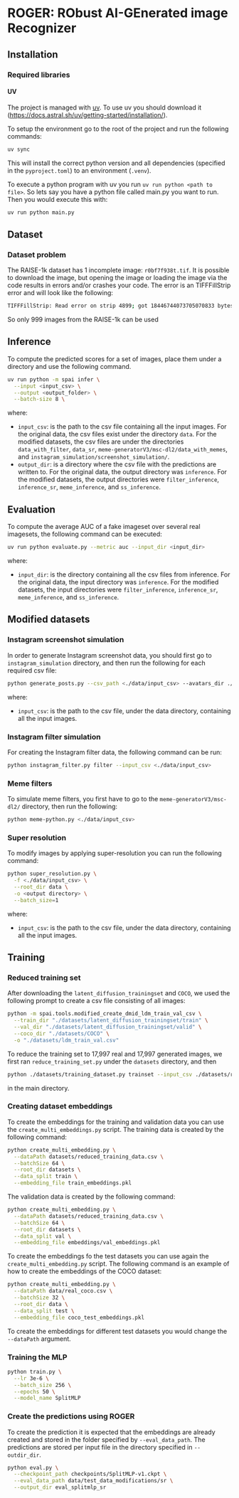 # ROGER: RObust AI-GEnerated image Recognizer 
<!-- __Official code repository for the CVPR2025 paper [Any-Resolution AI-Generated Image Detection by Spectral Learning](https://arxiv.org/abs/2411.19417).__

<div align="center";">

**Dimitrios Karageorgiou<sup>1,2</sup>, Symeon Papadopoulos<sup>1</sup>, Ioannis Kompatsiaris<sup>1</sup>, Efstratios Gavves<sup>2,3</sup>**

<sup>1</sup> Information Technologies Institute, CERTH, Greece  
<sup>2</sup> University of Amsterdam, The Netherlands  
<sup>3</sup> Archimedes/Athena RC, Greece

</div>

<p align="center">
    <img src="docs/overview.svg" alt="Paper Overview" />
</p>

**SPAI employs spectral learning to learn the spectral distribution of real 
images under a self-supervised setup. Then, using the spectral 
reconstruction similarity it detects AI-generated images as out-of-distribution 
samples of this learned model.**

### :newspaper: News

- 28/03/25: Code released.
- 27/02/25: Paper accepted on CVPR2025. -->

## Installation
<!-- 
### Hardware requirements

The code originally targeted Nvidia L40S 48GB GPU, however many recent cuda-enabled GPUs should be
supported. Inference should be effortless performed with less than 8GB of GPU RAM. As training originally
targeted a 48GB GPU, a suitable GPU should be presented to reproduce the paper's setup
without further modifications of the code.  -->

### Required libraries
#### UV
The project is managed with [uv](https://docs.astral.sh/uv/). To use uv you should download it (https://docs.astral.sh/uv/getting-started/installation/).

To setup the environment go to the root of the project and run the following commands:
```bash
uv sync
```
This will install the correct python version and all dependencies (specified in the `pyproject.toml`) to an environment (`.venv`).

To execute a python program with uv you run `uv run python <path to file>`. So lets say you have a python file called main.py you want to run. Then you would execute this with:
```bash
uv run python main.py
```

<!-- Furthermore, the installation of [Nvidia APEX](https://github.com/NVIDIA/apex) is required for training.   -->

<!-- ### Weights Checkpoint

The trained weights checkpoint can be downloaded [here](https://drive.google.com/file/d/1vvXmZqs6TVJdj8iF1oJ4L_fcgdQrp_YI/view?usp=sharing) 
and should be placed under the `weights` directory, located under the project's root directory. -->

<!-- ## :fire: Inference

To compute the predicted scores for a set of images, place them under a directory
and use the following command.

```bash
python -m spai --input <input_dir> --output <output_dir>
```

where:
- `input_dir`: is a directory where the input images are located,
- `output_dir`: is a directory where a csv file with the predictions will be written.

The `--input` option also accepts CSV files containing the paths of the images. The CSV
files of the evaluation set, included under the `data` directory, can be used as examples.
For downloading the images of these evaluation CSVs, check the instruction [here](docs/data.md). -->
## Dataset
### Dataset problem
The RAISE-1k dataset has 1 incomplete image: `r0bf7f938t.tif`. It is possible to
download the image, but opening the image or loading the image via the code results
in errors and/or crashes your code. The error is an TIFFFillStrip error and will look
like the following:
```bash
TIFFFillStrip: Read error on strip 4899; got 18446744073705070833 bytes, expected 4396.
```
So only 999 images from the RAISE-1k can be used

<!-- ## :triangular_ruler: Architecture Overview

<p align="center">
    <img src="docs/architecture.svg" alt="Overview of the SPAI architecture" />
</p>

We learn a model of the spectral distribution of real images under a self-supervised setup using
masked spectral learning. Then, we use the spectral reconstruction similarity to measure the divergence from this learned distribution and
detect AI-generated images as out-of-distribution samples of this model. Spectral context vector captures the spectral context under which
the spectral reconstruction similarity values are computed, while spectral context attention enables the processing of any-resolution images
for capturing subtle spectral inconsistencies.

## :muscle: Training

### Required pre-trained model
Download the pre-trained ViT-B/16 MFM model from its [public repo](https://github.com/Jiahao000/MFM)
and place it under the `weights` directory:
```txt
weights
|_ mfm_pretrain_vit_base.pth
```

### Required data
Latent diffusion training and validation data can be downloaded from their corresponding [repo](https://github.com/grip-unina/DMimageDetection).
Furthermore, the corresponding instructions for downloading COCO and LSUN should be followed. 
They should be placed under the `datasets` directory as following:
```txt
datasets
|_latent_diffusion_trainingset
  |_train
    ...
  |_val
    ...
|_COCO
  ...
|_LSUN
  ...
```

Then, a csv file describing these data should be created as following:

```bash
python spai/create_dmid_ldm_train_val_csv.py \
  --train_dir "./datasets/latent_diffusion_trainingset/train" \
  --val_dir "./datasets/latent_diffusion_trainingset/val" \
  --coco_dir "./datasets/COCO" \
  --lsun_dir "./datasets/LSUN" \
  -o "./datasets/ldm_train_val.csv"
```

The validation split can be augmented as following:

```bash
python spai/tools/augment_dataset.py \
  --cfg ./configs/vit_base/vit_base__multipatch__100ep__intermediate__restore__patch_proj_per_feature__last_proj_layer_no_activ__fre_orig_branch__all_layers__bce_loss__light_augmentations.yaml \
  -c ./datasets/ldm_val.csv \
  -o ./datasets/ldm_val_augm.csv \
  -d ./datasets/latent_diffusion_trainingset_augm
```

Then, training can be performed as following:

```bash
python -m spai train \
  --cfg "./configs/spai.yaml" \
  --batch-size 72 \
  --pretrained "./weights/mfm_pretrain_vit_base.pth" \
  --output "./output/train" \
  --data-path "./datasets/ldm_train_val.csv" \
  --tag "spai" \
  --amp-opt-level "O2" \
  --data-workers 8 \
  --save-all \
  --opt "DATA.VAL_BATCH_SIZE" "256" \
  --opt "MODEL.FEATURE_EXTRACTION_BATCH" "400" \
  --opt "DATA.TEST_PREFETCH_FACTOR" "1"
```

## :mag_right: Evaluation

When a model has been trained using the previous script, it can be evaluated as following:

```bash
python -m spai test \
  --cfg "./configs/spai.yaml" \
  --batch-size 8 \
  --model "./output/train/finetune/spai/<epoch_name>.pth" \
  --output "./output/spai/test" \
  --tag "spai" \
  --opt "MODEL.PATCH_VIT.MINIMUM_PATCHES" "4" \
  --opt "DATA.NUM_WORKERS" "8" \
  --opt "MODEL.FEATURE_EXTRACTION_BATCH" "400" \
  --opt "DATA.TEST_PREFETCH_FACTOR" "1" \
  --test-csv "<test_csv_path>"
```

where:
- `test_csv_path`: Path to a csv file including the paths of the testing data.
- `epoch_name`: Filename of the epoch selected during validation. 

## :star2: Acknowledgments

This work was partly supported by the Horizon Europe
projects [ELIAS](https://elias-ai.eu/) (grant no. 101120237) and [vera.ai](https://www.veraai.eu/home) (grant
no. 101070093). The computational resources were granted
with the support of [GRNET](https://grnet.gr/en/).

Pieces of code from the [MFM](https://github.com/Jiahao000/MFM) project 
have been used as a basis for developing this project. We thank its 
authors for their contribution.

## :black_nib: License & Contact

This project will download and install additional third-party open 
source software projects. Also, all the employed third-party data 
retain their original license. Review their license terms 
before use.  

The source code and model weights of this project are released under 
the [Apache 2 License](https://www.apache.org/licenses/LICENSE-2.0).

For any question you can contact [d.karageorgiou@uva.nl](mailto:d.karageorgiou@uva.nl). 

## :scroll: Citation

If you found this work useful for your research, you can cite the following paper:

```text
@article{karageorgiou2025any,
  title={Any-Resolution AI-Generated Image Detection by Spectral Learning},
  author={Karageorgiou, Dimitrios and Papadopoulos, Symeon and Kompatsiaris, Ioannis and Gavves, Efstratios},
  journal={IEEE/CVF Conference on Computer Vision and Pattern Recognition (CVPR)},
  year={2025}
}
``` -->

## Inference
To compute the predicted scores for a set of images, place them under a directory
and use the following command.

```bash
uv run python -m spai infer \
  --input <input_csv> \
  --output <output_folder> \
  --batch-size 8 \

```

where:
- `input_csv`: is the path to the csv file containing all the input images. For the original data, the csv files exist under the directory `data`. For the modified datasets, the csv files are under the directories `data_with_filter`, `data_sr`, `meme-generatorV3/msc-dl2/data_with_memes`, and `instagram_simulation/screenshot_simulation/`.
- `output_dir`: is a directory where the csv file with the predictions are written to. For the original data, the output directory was `inference`. For the modified datasets, the output directories were `filter_inference`, `inference_sr`, `meme_inference`, and `ss_inference`.

## Evaluation
To compute the average AUC of a fake imageset over several real imagesets, the following command can be executed: 

```bash
uv run python evaluate.py --metric auc --input_dir <input_dir>
```

where:
- `input_dir`: is the directory containing all the csv files from inference. For the original data, the input directory was `inference`. For the modified datasets, the input directories were `filter_inference`, `inference_sr`, `meme_inference`, and `ss_inference`.

## Modified datasets
### Instagram screenshot simulation
In order to generate Instagram screenshot data, you should first go to `instagram_simulation` directory, and then run the following for each required csv file:

```bash
python generate_posts.py --csv_path <./data/input_csv> --avatars_dir ./assets/avatars --output_dir ./screenshot_simulation 
```

where:
- `input_csv`: is the path to the csv file, under the data directory, containing all the input images.

### Instagram filter simulation
For creating the Instagram filter data, the following command can be run:

```bash
python instagram_filter.py filter --input_csv <./data/input_csv>
```

### Meme filters
To simulate meme filters, you first have to go to the `meme-generatorV3/msc-dl2/` directory, then run the following: 

```bash
python meme-python.py <./data/input_csv>
```

### Super resolution
To modify images by applying super-resolution you can run the following command:
```bash
python super_resolution.py \
  -f <./data/input_csv> \
  --root_dir data \
  -o <output directory> \
  --batch_size=1
```

where:
- `input_csv`: is the path to the csv file, under the data directory, containing all the input images.


## Training
### Reduced training set
After downloading the `latent_diffusion_trainingset` and `COCO`, we used the following prompt to create a csv file consisting of all images: 

```bash
python -m spai.tools.modified_create_dmid_ldm_train_val_csv \
  --train_dir "./datasets/latent_diffusion_trainingset/train" \
  --val_dir "./datasets/latent_diffusion_trainingset/valid" \
  --coco_dir "./datasets/COCO" \
  -o "./datasets/ldm_train_val.csv"
```

To reduce the training set to 17,997 real and 17,997 generated images, we first ran `reduce_training_set.py` under the `datasets` directory, and then 

```bash
python ./datasets/training_dataset.py trainset --input_csv ./datasets/reduced_training_data.csv

```
in the main directory.

### Creating dataset embeddings
To create the embeddings for the training and validation data you can use the `create_multi_embeddings.py` script.
The training data is created by the following command:
```bash
python create_multi_embedding.py \
  --dataPath datasets/reduced_training_data.csv \
  --batchSize 64 \
  --root_dir datasets \
  --data_split train \
  --embedding_file train_embeddings.pkl
```
The validation data is created by the following command:
```bash
python create_multi_embedding.py \
  --dataPath datasets/reduced_training_data.csv \
  --batchSize 64 \
  --root_dir datasets \
  --data_split val \
  --embedding_file embeddings/val_embeddings.pkl
```

To create the embeddings fo the test datasets you can use again the `create_multi_embedding.py` script. The following command is an example of how to create the embeddings of the COCO dataset:
```bash
python create_multi_embedding.py \
  --dataPath data/real_coco.csv \
  --batchSize 32 \
  --root_dir data \
  --data_split test \
  --embedding_file coco_test_embeddings.pkl
```
To create the embeddings for different test datasets you would change the `--dataPath` argument.

### Training the MLP
```bash
python train.py \
  --lr 3e-6 \
  --batch_size 256 \
  --epochs 50 \
  --model_name SplitMLP
```

### Create the predictions using ROGER
To create the prediction it is expected that the embeddings are already created and stored in the folder specified by `--eval_data_path`. The predictions are stored per input file in the directory specified in `--outdir_dir`.
```bash
python eval.py \
  --checkpoint_path checkpoints/SplitMLP-v1.ckpt \
  --eval_data_path data/test_data_modifications/sr \
  --output_dir eval_splitmlp_sr
```